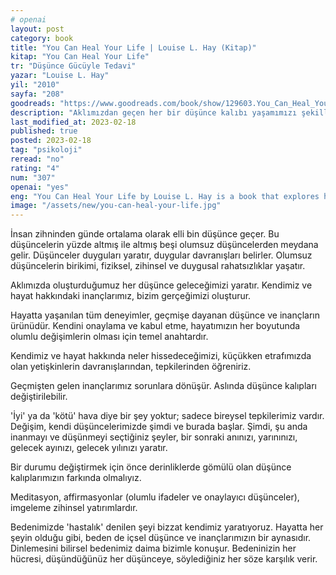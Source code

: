 ```yaml
---
# openai
layout: post
category: book
title: "You Can Heal Your Life | Louise L. Hay (Kitap)"
kitap: "You Can Heal Your Life"
tr: "Düşünce Gücüyle Tedavi"
yazar: "Louise L. Hay"
yil: "2010"
sayfa: "208"
goodreads: "https://www.goodreads.com/book/show/129603.You_Can_Heal_Your_Life"
description: "Aklımızdan geçen her bir düşünce kalıbı yaşamımızı şekillendirir. Louise L. Hay, bedenimizdeki hastalıkların da bu şekilde oluştuğunu belirtiyor. Düşünce Gücüyle Tedavi, düşüncelerimizin yaşamımızı nasıl şekillendirdiğini açıklıyor."
last_modified_at: 2023-02-18
published: true
posted: 2023-02-18
tag: "psikoloji"
reread: "no"
rating: "4"
num: "307"
openai: "yes"
eng: "You Can Heal Your Life by Louise L. Hay is a book that explores how our thoughts and emotions can impact our physical health and overall well-being. The author believes that our beliefs and thinking patterns shape our experiences in life, including our health and relationships. The book provides practical techniques like affirmations and visualisation exercises to help readers let go of negative beliefs and adopt positive ones to improve their health, happiness, and success."
image: "/assets/new/you-can-heal-your-life.jpg"
---
```


İnsan zihninden günde ortalama olarak elli bin düşünce geçer. Bu düşüncelerin yüzde altmış ile altmış beşi olumsuz düşüncelerden meydana gelir. Düşünceler duyguları yaratır, duygular davranışları belirler. Olumsuz düşüncelerin birikimi, fiziksel, zihinsel ve duygusal rahatsızlıklar yaşatır.

Aklımızda oluşturduğumuz her düşünce geleceğimizi yaratır. Kendimiz ve hayat hakkındaki inançlarımız, bizim gerçeğimizi oluşturur.

Hayatta yaşanılan tüm deneyimler, geçmişe dayanan düşünce ve inançların ürünüdür. Kendini onaylama ve kabul etme, hayatımızın her boyutunda olumlu değişimlerin olması için temel anahtardır.

Kendimiz ve hayat hakkında neler hissedeceğimizi, küçükken etrafımızda olan yetişkinlerin davranışlarından, tepkilerinden öğreniriz.

Geçmişten gelen inançlarımız sorunlara dönüşür. Aslında düşünce kalıpları değiştirilebilir.

'İyi' ya da 'kötü' hava diye bir şey yoktur; sadece bireysel tepkilerimiz vardır. Değişim, kendi düşüncelerimizde şimdi ve burada başlar. Şimdi, şu anda inanmayı ve düşünmeyi seçtiğiniz şeyler, bir sonraki anınızı, yarınınızı, gelecek ayınızı, gelecek yılınızı yaratır.

Bir durumu değiştirmek için önce derinliklerde gömülü olan düşünce kalıplarımızın farkında olmalıyız.

Meditasyon, affirmasyonlar (olumlu ifadeler ve onaylayıcı düşünceler), imgeleme zihinsel yatırımlardır.

Bedenimizde 'hastalık' denilen şeyi bizzat kendimiz yaratıyoruz. Hayatta her şeyin olduğu gibi, beden de içsel düşünce ve inançlarımızın bir aynasıdır. Dinlemesini bilirsel bedenimiz daima bizimle konuşur. Bedeninizin her hücresi, düşündüğünüz her düşünceye, söylediğiniz her söze karşılık verir.
